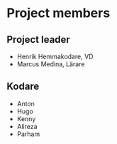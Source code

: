 # Project members

## Project leader

- Henrik Hemmakodare, VD
- Marcus Medina, Lärare

## Kodare

- Anton
- Hugo
- Kenny
- Alireza
- Parham
